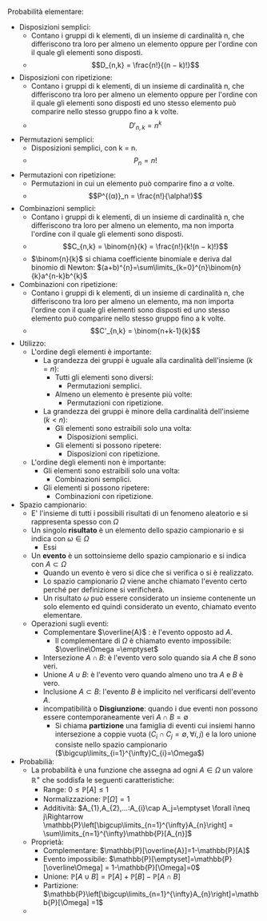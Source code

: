 Probabilità elementare:
- Disposizioni semplici: 
	- Contano i gruppi di k elementi, di un insieme di cardinalità n, che differiscono tra loro per almeno un elemento oppure per l'ordine con il quale gli elementi sono disposti.
	- $$D_{n,k} = \frac{n!}{(n − k)!}$$
- Disposizioni con ripetizione: 
	- Contano i gruppi di k elementi, di un insieme di cardinalità n, che differiscono tra loro per almeno un elemento oppure per l'ordine con il quale gli elementi sono disposti ed uno stesso elemento può comparire nello stesso gruppo fino a k volte.
	- $$D'_{n,k} = n^k$$
- Permutazioni semplici: 
	- Disposizioni semplici, con k = n.
	- $$P_n = n!$$
- Permutazioni con ripetizione: 
	- Permutazioni in cui un elemento può comparire fino a $\alpha$ volte.
	- $$P^{(α)}_n = \frac{n!}{\alpha!}$$
- Combinazioni semplici: 
	- Contano i gruppi di k elementi, di un insieme di cardinalità n, che differiscono tra loro per almeno un elemento, ma non importa l'ordine con il quale gli elementi sono disposti.
	- $$C_{n,k} = \binom{n}{k} =  \frac{n!}{k!(n − k)!}$$
	- $\binom{n}{k}$ si chiama coefficiente binomiale e deriva dal binomio di Newton: $(a+b)^{n}=\sum\limits_{k=0}^{n}\binom{n}{k}a^{n-k}b^{k}$
- Combinazioni con ripetizione:
	- Contano i gruppi di k elementi, di un insieme di cardinalità n, che differiscono tra loro per almeno un elemento, ma non importa l'ordine con il quale gli elementi sono disposti ed uno stesso elemento può comparire nello stesso gruppo fino a k volte.
	- $$C'_{n,k} = \binom{n+k-1}{k}$$
- Utilizzo:
	- L'ordine degli elementi è importante:
		- La grandezza dei gruppi è uguale alla cardinalità dell'insieme ($k=n$):
			- Tutti gli elementi sono diversi:
				- Permutazioni semplici.
			- Almeno un elemento è presente più volte:
				- Permutazioni con ripetizione.
		- La grandezza dei gruppi è minore della cardinalità dell'insieme ($k<n$):
			- Gli elementi sono estraibili solo una volta:
				- Disposizioni semplici.
			- Gli elementi si possono ripetere:
				- Disposizioni con ripetizione.
	- L'ordine degli elementi non è importante:
		- Gli elementi sono estraibili solo una volta:
			- Combinazioni semplici.
		- Gli elementi si possono ripetere:
			- Combinazioni con ripetizione.
- Spazio campionario:
	- E' l'insieme di tutti i possibili risultati di un fenomeno aleatorio e si rappresenta spesso con $\Omega$
	- Un singolo **risultato** è un elemento dello spazio campionario e si indica con $\omega\in\Omega$
		- Essi 
	- Un **evento** è un sottoinsieme dello spazio campionario e si indica con $A\subset\Omega$
		- Quando un evento è vero si dice che si verifica o si è realizzato.
		- Lo spazio campionario $\Omega$ viene anche chiamato l'evento certo perché per definizione si verificherà.
		- Un risultato $\omega$ può essere considerato un insieme contenente un solo elemento ed quindi considerato un evento, chiamato evento elementare.
	- Operazioni sugli eventi:
		- Complementare $\overline{A}$ : è l'evento opposto ad $A$.
			- Il complementare di $\Omega$ è chiamato evento impossibile: $\overline\Omega =\emptyset$ 
		- Intersezione $A\cap B$: è l'evento vero solo quando sia $A$ che $B$ sono veri.
		- Unione $A\cup B$: è l'evento vero quando almeno uno tra $A$ e $B$ è vero.
		- Inclusione $A\subset B$: l'evento $B$ è implicito nel verificarsi dell'evento $A$.
		- incompatibilità o **Disgiunzione**: quando i due eventi non possono essere contemporaneamente veri $A\cap B = \emptyset$
			- Si chiama **partizione** una famiglia di eventi cui insiemi hanno intersezione a coppie vuota  ($C_{i}\cap C_{j}=\emptyset, \forall i,j$) e la loro unione consiste nello spazio campionario ($\bigcup\limits_{i=1}^{\infty}C_{i}=\Omega$)
- Probabilià:
	- La probabilità è una funzione che assegna ad ogni $A\in\Omega$ un valore $\mathbb{R}^{+}$ che soddisfa le seguenti caratteristiche:
		- Range: $0\leq\mathbb{P}[A]\leq1$
		- Normalizzazione: $\mathbb{P}[\Omega] =1$
		- Additività: $A_{1},A_{2},...:A_{i}\cap A_j=\emptyset \forall i\neq j\Rightarrow \mathbb{P}\left[\bigcup\limits_{n=1}^{\infty}A_{n}\right] = \sum\limits_{n=1}^{\infty}\mathbb{P}[A_{n}]$
	- Proprietà:
		- Complementare: $\mathbb{P}[\overline{A}]=1-\mathbb{P}[A]$
		- Evento impossibile: $\mathbb{P}[\emptyset]=\mathbb{P}[\overline\Omega] = 1-\mathbb{P}[\Omega]=0$
		- Unione: $\mathbb{P}[A\cup B]=\mathbb{P}[A]+\mathbb{P}[B]-\mathbb{P}[A\cap B]$
		- Partizione: $\mathbb{P}\left[\bigcup\limits_{n=1}^{\infty}A_{n}\right]=\mathbb{P}[\Omega] =1$
	- 